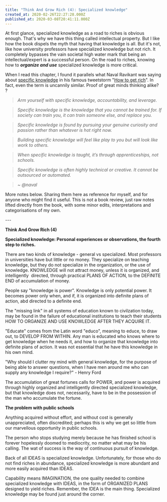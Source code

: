 ```yaml
---
title: "Think And Grow Rich (4): Specialized knowledge"
created_at: 2020-02-26T22:27:28.000Z
published_at: 2020-03-08T20:41:11.000Z
---
```

At first glance, specialized knowledge as a road to riches is obvious enough. That's why we have this thing called intellectual property. But I like how the book dispels the myth that having that knowledge is all. But it's not, like how university professors have specialized knowledge but not rich. It completely bypasses the vain societal high water mark that being an intellectual/expert is a successful person. On the road to riches, knowing how to _**organize and use**_ specialized knowledge is more critical. 

  

When I read this chapter, I found it parallels what Naval Ravikant was saying about [specific knowledge](https://nav.al/specific-knowledge) in his famous tweetstorm "[How to get rich](https://nav.al/rich)". In fact, even the term is uncannily similar. Proof of great minds thinking alike? ?

  

> _Arm yourself with specific knowledge, accountability, and leverage._

> _Specific knowledge is the knowledge that you cannot be trained for. If society can train you, it can train someone else, and replace you._

> _Specific knowledge is found by pursuing your genuine curiosity and passion rather than whatever is hot right now._

> _Building specific knowledge will feel like play to you but will look like work to others._

> _When specific knowledge is taught, it’s through apprenticeships, not schools._

> _Specific knowledge is often highly technical or creative. It cannot be outsourced or automated._

> _~ @naval_

  

More notes below. Sharing them here as reference for myself, and for anyone who might find it useful. This is not a book review, just raw notes lifted directly from the book, with some minor edits, interpretations and categorisations of my own.

  

\---

  

**Think And Grow Rich (4)**

**Specialized knowledge: Personal experiences or observations, the fourth step to riches.** 

  

There are two kinds of knowledge - general vs specialized. Most professors in universities have but little or no money. They specialize on teaching knowledge, but they do not specialize in the organization, or the use of knowledge. KNOWLEDGE will not attract money, unless it is organized, and intelligently  directed, through practical PLANS OF ACTION, to the DEFINITE END of accumulation of money. 

  

People say "knowledge is power". Knowledge is only potential power. It becomes power only when, and if, it is organized into definite plans of action, abd directed to a definite end.

  

The "missing link" in all systems of education known to civilzation today, may be found in the failure of educational institutions to teach their students HOW TO ORGANIZE AND USE KNOWLEDGE AFTER THEY ACQUIRE IT.

  

"Educate" comes from the Latin word "educo", meaning to educe, to draw out, to DEVELOP FROM WITHIN. Any man is educated who knows where to get knowledge when he needs it, and how to organize that knowledge into definite plans of action. It was not essential that he have this knowledge in his own mind. 

  

"Why should I clutter my mind with general knowledge, for the purpose of being able to answer questions, when I have men around me who can supply any knowledge I require?" - Henry Ford

  

The accumulation of great fortunes calls for POWER, and power is acquired through highly organized and intelligently directed specialized knowledge, but that knowledge does not, necessarily, have to be in the possession of the man who accumulate the fortune.

  

**The problem with public schools**

Anything acquired without effort, and without cost is generally unappreciated, often discredited; perhaps this is why we get so little from our marvellous opportunity in public schools. 

  

The person who stops studying merely because he has finished school is forever hopelessly doomed to mediocrity, no matter what may be his calling. The wat of success is the way of continuous pursuit of knowledge.

  

Back of all IDEAS is specialized knowledge. Unfortunately, for those who do not find riches in abundance, specialized knowledge is more abundant and more easily acquired than IDEAS. 

  

Capability means IMAGINATION, the one quality needed to combine specialized knowledge with IDEAS, in the form of ORGANIZED PLANS designed to yield riches. Remember, the IDEA is the main thing. Specialized knowledge may be found just around the corner.
